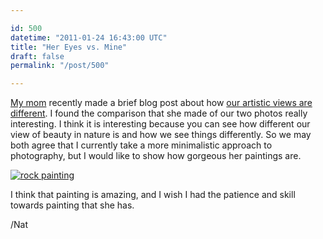 ```yaml
---

id: 500
datetime: "2011-01-24 16:43:00 UTC"
title: "Her Eyes vs. Mine"
draft: false
permalink: "/post/500"

---
```


[My mom][mom] recently made a brief blog post about how [our artistic views are different][mblog]. I found the comparison that she made of our two photos really interesting. I think it is interesting because you can see how different our view of beauty in nature is and how we see things differently. So we may both agree that I currently take a more minimalistic approach to photography, but I would like to show how gorgeous her paintings are.

[![rock painting][rock]][art]

I think that painting is amazing, and I wish I had the patience and skill towards painting that she has.

/Nat

[mom]:  http://lydiadehn.com
[mblog]: http://lydiadehn.com/Blog/Entries/2011/1/24_We_see_the_same_thing%!C(MISSING)_but_I_like_his_eyes_better.html
[art]: http://lydiadehn.com/Painting.html
[rock]: /images/2011/1/IMG_0120.jpg


